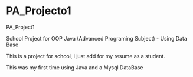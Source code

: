 # PA_Projecto1
PA_Project1

School Project for OOP Java (Advanced Programing Subject) - Using Data Base

This is a project for school, i just add for my resume as a student.

This was my first time using Java and a Mysql DataBase
